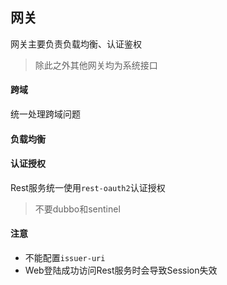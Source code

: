 ## 网关

网关主要负责负载均衡、认证鉴权

> 除此之外其他网关均为系统接口

#### 跨域

统一处理跨域问题

#### 负载均衡

#### 认证授权

Rest服务统一使用`rest-oauth2`认证授权

> 不要dubbo和sentinel

#### 注意

* 不能配置`issuer-uri`
* Web登陆成功访问Rest服务时会导致Session失效